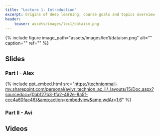 ```yaml
---
title: "Lecture 1: Introduction"
excerpt: Origins of deep learning, course goals and topics overview
header:
    teaser: assets/images/lec1/dataism.png
---
```


{% include figure
image_path="assets/images/lec1/dataism.png"
alt="" caption="" ref=""
%}

## Slides

### Part I - Alex

{% include ppt_embed.html src="https://technionmail-my.sharepoint.com/personal/avivr_technion_ac_il/_layouts/15/Doc.aspx?sourcedoc={0ab127b3-ffa2-492e-8a5f-ccc4a60fac46}&amp;action=embedview&amp;wdAr=1.6" %}

### Part II - Avi

## Videos
